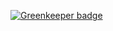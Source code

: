 
[![Greenkeeper badge](https://badges.greenkeeper.io/danwdart/4letters.svg)](https://greenkeeper.io/)
